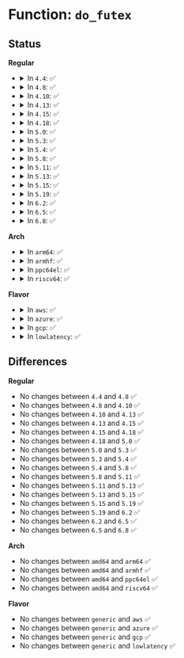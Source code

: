 # Function: <code>do_futex</code>

## Status
<b>Regular</b>
<ul>
<li>
<details>
<summary>In <code>4.4</code>: ✅</summary>

```c
long int do_futex(u32 *uaddr, int op, u32 val, ktime_t *timeout, u32 *uaddr2, u32 val2, u32 val3);
```

**Collision:** Unique Global

**Inline:** No

**Transformation:** False

**Instances:**

```
In kernel/futex.c (ffffffff81102af0)
Location: kernel/futex.c:3043
Inline: False
Direct callers:
  - kernel/futex.c:SyS_futex
  - kernel/futex_compat.c:compat_SyS_futex
```
**Symbols:**

```
ffffffff81102af0-ffffffff81102fe3: do_futex (STB_GLOBAL)
```
</details>
</li>
<li>
<details>
<summary>In <code>4.8</code>: ✅</summary>

```c
long int do_futex(u32 *uaddr, int op, u32 val, ktime_t *timeout, u32 *uaddr2, u32 val2, u32 val3);
```

**Collision:** Unique Global

**Inline:** No

**Transformation:** False

**Instances:**

```
In kernel/futex.c (ffffffff81109fa0)
Location: kernel/futex.c:3176
Inline: False
Direct callers:
  - kernel/futex.c:SyS_futex
  - kernel/futex_compat.c:compat_SyS_futex
```
**Symbols:**

```
ffffffff81109fa0-ffffffff8110a4c4: do_futex (STB_GLOBAL)
```
</details>
</li>
<li>
<details>
<summary>In <code>4.10</code>: ✅</summary>

```c
long int do_futex(u32 *uaddr, int op, u32 val, ktime_t *timeout, u32 *uaddr2, u32 val2, u32 val3);
```

**Collision:** Unique Global

**Inline:** No

**Transformation:** False

**Instances:**

```
In kernel/futex.c (ffffffff81111790)
Location: kernel/futex.c:3189
Inline: False
Direct callers:
  - kernel/futex.c:SyS_futex
  - kernel/futex_compat.c:compat_SyS_futex
```
**Symbols:**

```
ffffffff81111790-ffffffff81111cb4: do_futex (STB_GLOBAL)
```
</details>
</li>
<li>
<details>
<summary>In <code>4.13</code>: ✅</summary>

```c
long int do_futex(u32 *uaddr, int op, u32 val, ktime_t *timeout, u32 *uaddr2, u32 val2, u32 val3);
```

**Collision:** Unique Global

**Inline:** No

**Transformation:** False

**Instances:**

```
In kernel/futex.c (ffffffff81112de0)
Location: kernel/futex.c:3364
Inline: False
Direct callers:
  - kernel/futex.c:SyS_futex
  - kernel/futex_compat.c:compat_SyS_futex
```
**Symbols:**

```
ffffffff81112de0-ffffffff811132e6: do_futex (STB_GLOBAL)
```
</details>
</li>
<li>
<details>
<summary>In <code>4.15</code>: ✅</summary>

```c
long int do_futex(u32 *uaddr, int op, u32 val, ktime_t *timeout, u32 *uaddr2, u32 val2, u32 val3);
```

**Collision:** Unique Global

**Inline:** No

**Transformation:** False

**Instances:**

```
In kernel/futex.c (ffffffff8111e380)
Location: kernel/futex.c:3515
Inline: False
Direct callers:
  - kernel/futex.c:SyS_futex
  - kernel/futex_compat.c:compat_SyS_futex
```
**Symbols:**

```
ffffffff8111e380-ffffffff8111e880: do_futex (STB_GLOBAL)
```
</details>
</li>
<li>
<details>
<summary>In <code>4.18</code>: ✅</summary>

```c
long int do_futex(u32 *uaddr, int op, u32 val, ktime_t *timeout, u32 *uaddr2, u32 val2, u32 val3);
```

**Collision:** Unique Global

**Inline:** No

**Transformation:** False

**Instances:**

```
In kernel/futex.c (ffffffff8112aca0)
Location: kernel/futex.c:3497
Inline: False
Direct callers:
  - kernel/fork.c:mm_release
  - kernel/futex.c:__ia32_sys_futex
  - kernel/futex.c:__x64_sys_futex
  - kernel/futex_compat.c:__x32_compat_sys_futex
  - kernel/futex_compat.c:__ia32_compat_sys_futex
```
**Symbols:**

```
ffffffff8112aca0-ffffffff8112b7a4: do_futex (STB_GLOBAL)
```
</details>
</li>
<li>
<details>
<summary>In <code>5.0</code>: ✅</summary>

```c
long int do_futex(u32 *uaddr, int op, u32 val, ktime_t *timeout, u32 *uaddr2, u32 val2, u32 val3);
```

**Collision:** Unique Global

**Inline:** No

**Transformation:** False

**Instances:**

```
In kernel/futex.c (ffffffff81136d10)
Location: kernel/futex.c:3577
Inline: False
Direct callers:
  - kernel/fork.c:mm_release
  - kernel/futex.c:__x32_compat_sys_futex
  - kernel/futex.c:__ia32_compat_sys_futex
  - kernel/futex.c:__ia32_sys_futex
  - kernel/futex.c:__x64_sys_futex
```
**Symbols:**

```
ffffffff81136d10-ffffffff81137262: do_futex (STB_GLOBAL)
```
</details>
</li>
<li>
<details>
<summary>In <code>5.3</code>: ✅</summary>

```c
long int do_futex(u32 *uaddr, int op, u32 val, ktime_t *timeout, u32 *uaddr2, u32 val2, u32 val3);
```

**Collision:** Unique Global

**Inline:** No

**Transformation:** False

**Instances:**

```
In kernel/futex.c (ffffffff81142010)
Location: kernel/futex.c:3615
Inline: False
Direct callers:
  - kernel/fork.c:mm_release
  - kernel/futex.c:__ia32_sys_futex_time32
  - kernel/futex.c:__x64_sys_futex_time32
  - kernel/futex.c:__ia32_sys_futex
  - kernel/futex.c:__x64_sys_futex
```
**Symbols:**

```
ffffffff81142010-ffffffff811421e9: do_futex (STB_GLOBAL)
```
</details>
</li>
<li>
<details>
<summary>In <code>5.4</code>: ✅</summary>

```c
long int do_futex(u32 *uaddr, int op, u32 val, ktime_t *timeout, u32 *uaddr2, u32 val2, u32 val3);
```

**Collision:** Unique Global

**Inline:** No

**Transformation:** False

**Instances:**

```
In kernel/futex.c (ffffffff8114de90)
Location: kernel/futex.c:3867
Inline: False
Direct callers:
  - kernel/fork.c:mm_release
  - kernel/futex.c:__ia32_sys_futex_time32
  - kernel/futex.c:__x64_sys_futex_time32
  - kernel/futex.c:__ia32_sys_futex
  - kernel/futex.c:__x64_sys_futex
```
**Symbols:**

```
ffffffff8114de90-ffffffff8114e069: do_futex (STB_GLOBAL)
```
</details>
</li>
<li>
<details>
<summary>In <code>5.8</code>: ✅</summary>

```c
long int do_futex(u32 *uaddr, int op, u32 val, ktime_t *timeout, u32 *uaddr2, u32 val2, u32 val3);
```

**Collision:** Unique Global

**Inline:** No

**Transformation:** False

**Instances:**

```
In kernel/futex.c (ffffffff8115e730)
Location: kernel/futex.c:3780
Inline: False
Direct callers:
  - kernel/fork.c:mm_release
  - kernel/futex.c:__ia32_sys_futex_time32
  - kernel/futex.c:__x64_sys_futex_time32
  - kernel/futex.c:__ia32_sys_futex
  - kernel/futex.c:__x64_sys_futex
```
**Symbols:**

```
ffffffff8115e730-ffffffff8115e909: do_futex (STB_GLOBAL)
```
</details>
</li>
<li>
<details>
<summary>In <code>5.11</code>: ✅</summary>

```c
long int do_futex(u32 *uaddr, int op, u32 val, ktime_t *timeout, u32 *uaddr2, u32 val2, u32 val3);
```

**Collision:** Unique Global

**Inline:** No

**Transformation:** False

**Instances:**

```
In kernel/futex.c (ffffffff8115a5a0)
Location: kernel/futex.c:3704
Inline: False
Direct callers:
  - kernel/fork.c:mm_release
  - kernel/futex.c:__ia32_sys_futex_time32
  - kernel/futex.c:__x64_sys_futex_time32
  - kernel/futex.c:__ia32_sys_futex
  - kernel/futex.c:__x64_sys_futex
```
**Symbols:**

```
ffffffff8115a5a0-ffffffff8115a779: do_futex (STB_GLOBAL)
```
</details>
</li>
<li>
<details>
<summary>In <code>5.13</code>: ✅</summary>

```c
long int do_futex(u32 *uaddr, int op, u32 val, ktime_t *timeout, u32 *uaddr2, u32 val2, u32 val3);
```

**Collision:** Unique Global

**Inline:** No

**Transformation:** False

**Instances:**

```
In kernel/futex.c (ffffffff8115b920)
Location: kernel/futex.c:3701
Inline: False
Direct callers:
  - kernel/fork.c:mm_release
  - kernel/futex.c:__ia32_sys_futex_time32
  - kernel/futex.c:__x64_sys_futex_time32
  - kernel/futex.c:__ia32_sys_futex
  - kernel/futex.c:__x64_sys_futex
```
**Symbols:**

```
ffffffff8115b920-ffffffff8115baea: do_futex (STB_GLOBAL)
```
</details>
</li>
<li>
<details>
<summary>In <code>5.15</code>: ✅</summary>

```c
long int do_futex(u32 *uaddr, int op, u32 val, ktime_t *timeout, u32 *uaddr2, u32 val2, u32 val3);
```

**Collision:** Unique Global

**Inline:** No

**Transformation:** False

**Instances:**

```
In kernel/futex.c (ffffffff81180970)
Location: kernel/futex.c:3932
Inline: False
Direct callers:
  - kernel/fork.c:mm_release
  - kernel/futex.c:__ia32_sys_futex_time32
  - kernel/futex.c:__x64_sys_futex_time32
  - kernel/futex.c:__ia32_sys_futex
  - kernel/futex.c:__x64_sys_futex
```
**Symbols:**

```
ffffffff81180970-ffffffff81180b3d: do_futex (STB_GLOBAL)
```
</details>
</li>
<li>
<details>
<summary>In <code>5.19</code>: ✅</summary>

```c
long int do_futex(u32 *uaddr, int op, u32 val, ktime_t *timeout, u32 *uaddr2, u32 val2, u32 val3);
```

**Collision:** Unique Global

**Inline:** No

**Transformation:** False

**Instances:**

```
In kernel/futex/syscalls.c (ffffffff811b3ca0)
Location: kernel/futex/syscalls.c:85
Inline: False
Direct callers:
  - kernel/fork.c:mm_release
  - kernel/futex/syscalls.c:__ia32_sys_futex_time32
  - kernel/futex/syscalls.c:__x64_sys_futex_time32
  - kernel/futex/syscalls.c:__ia32_sys_futex
  - kernel/futex/syscalls.c:__x64_sys_futex
```
**Symbols:**

```
ffffffff811b3ca0-ffffffff811b3e9a: do_futex (STB_GLOBAL)
```
</details>
</li>
<li>
<details>
<summary>In <code>6.2</code>: ✅</summary>

```c
long int do_futex(u32 *uaddr, int op, u32 val, ktime_t *timeout, u32 *uaddr2, u32 val2, u32 val3);
```

**Collision:** Unique Global

**Inline:** No

**Transformation:** False

**Instances:**

```
In kernel/futex/syscalls.c (ffffffff811f4ce0)
Location: kernel/futex/syscalls.c:85
Inline: False
Direct callers:
  - kernel/fork.c:mm_release
  - kernel/futex/syscalls.c:__ia32_sys_futex_time32
  - kernel/futex/syscalls.c:__x64_sys_futex_time32
  - kernel/futex/syscalls.c:__ia32_sys_futex
  - kernel/futex/syscalls.c:__x64_sys_futex
```
**Symbols:**

```
ffffffff811f4ce0-ffffffff811f4eda: do_futex (STB_GLOBAL)
```
</details>
</li>
<li>
<details>
<summary>In <code>6.5</code>: ✅</summary>

```c
long int do_futex(u32 *uaddr, int op, u32 val, ktime_t *timeout, u32 *uaddr2, u32 val2, u32 val3);
```

**Collision:** Unique Global

**Inline:** No

**Transformation:** False

**Instances:**

```
In kernel/futex/syscalls.c (ffffffff81209470)
Location: kernel/futex/syscalls.c:85
Inline: False
Direct callers:
  - kernel/fork.c:mm_release
  - kernel/futex/syscalls.c:__ia32_sys_futex_time32
  - kernel/futex/syscalls.c:__x64_sys_futex_time32
  - kernel/futex/syscalls.c:__ia32_sys_futex
  - kernel/futex/syscalls.c:__x64_sys_futex
```
**Symbols:**

```
ffffffff81209470-ffffffff812096d6: do_futex (STB_GLOBAL)
```
</details>
</li>
<li>
<details>
<summary>In <code>6.8</code>: ✅</summary>

```c
long int do_futex(u32 *uaddr, int op, u32 val, ktime_t *timeout, u32 *uaddr2, u32 val2, u32 val3);
```

**Collision:** Unique Global

**Inline:** No

**Transformation:** False

**Instances:**

```
In kernel/futex/syscalls.c (ffffffff81220400)
Location: kernel/futex/syscalls.c:84
Inline: False
Direct callers:
  - kernel/fork.c:mm_release
  - kernel/futex/syscalls.c:__ia32_sys_futex_time32
  - kernel/futex/syscalls.c:__x64_sys_futex_time32
  - kernel/futex/syscalls.c:__ia32_sys_futex
  - kernel/futex/syscalls.c:__x64_sys_futex
```
**Symbols:**

```
ffffffff81220400-ffffffff8122065c: do_futex (STB_GLOBAL)
```
</details>
</li>
</ul>
<b>Arch</b>
<ul>
<li>
<details>
<summary>In <code>arm64</code>: ✅</summary>

```c
long int do_futex(u32 *uaddr, int op, u32 val, ktime_t *timeout, u32 *uaddr2, u32 val2, u32 val3);
```

**Collision:** Unique Global

**Inline:** No

**Transformation:** False

**Instances:**

```
In kernel/futex.c (ffff8000101bc010)
Location: kernel/futex.c:3867
Inline: False
Direct callers:
  - kernel/fork.c:mm_release
  - kernel/futex.c:__arm64_sys_futex_time32
  - kernel/futex.c:__arm64_sys_futex
```
**Symbols:**

```
ffff8000101bc010-ffff8000101bc2a0: do_futex (STB_GLOBAL)
```
</details>
</li>
<li>
<details>
<summary>In <code>armhf</code>: ✅</summary>

```c
long int do_futex(u32 *uaddr, int op, u32 val, ktime_t *timeout, u32 *uaddr2, u32 val2, u32 val3);
```

**Collision:** Unique Global

**Inline:** No

**Transformation:** False

**Instances:**

```
In kernel/futex.c (c0404350)
Location: kernel/futex.c:3867
Inline: False
Direct callers:
  - kernel/fork.c:mm_release
  - kernel/futex.c:__se_sys_futex_time32
  - kernel/futex.c:__se_sys_futex
```
**Symbols:**

```
c0404350-c04048f8: do_futex (STB_GLOBAL)
```
</details>
</li>
<li>
<details>
<summary>In <code>ppc64el</code>: ✅</summary>

```c
long int do_futex(u32 *uaddr, int op, u32 val, ktime_t *timeout, u32 *uaddr2, u32 val2, u32 val3);
```

**Collision:** Unique Global

**Inline:** No

**Transformation:** False

**Instances:**

```
In kernel/futex.c (c000000000222120)
Location: kernel/futex.c:3867
Inline: False
Direct callers:
  - kernel/fork.c:mm_release
  - kernel/futex.c:__se_sys_futex_time32
  - kernel/futex.c:__se_sys_futex
```
**Symbols:**

```
c000000000222120-c0000000002223c8: do_futex (STB_GLOBAL)
```
</details>
</li>
<li>
<details>
<summary>In <code>riscv64</code>: ✅</summary>

```c
long int do_futex(u32 *uaddr, int op, u32 val, ktime_t *timeout, u32 *uaddr2, u32 val2, u32 val3);
```

**Collision:** Unique Global

**Inline:** No

**Transformation:** False

**Instances:**

```
In kernel/futex.c (ffffffe000140140)
Location: kernel/futex.c:3867
Inline: False
Direct callers:
  - kernel/fork.c:mm_release
  - kernel/futex.c:__se_sys_futex
```
**Symbols:**

```
ffffffe000140140-ffffffe000140282: do_futex (STB_GLOBAL)
```
</details>
</li>
</ul>
<b>Flavor</b>
<ul>
<li>
<details>
<summary>In <code>aws</code>: ✅</summary>

```c
long int do_futex(u32 *uaddr, int op, u32 val, ktime_t *timeout, u32 *uaddr2, u32 val2, u32 val3);
```

**Collision:** Unique Global

**Inline:** No

**Transformation:** False

**Instances:**

```
In kernel/futex.c (ffffffff811464b0)
Location: kernel/futex.c:3867
Inline: False
Direct callers:
  - kernel/fork.c:mm_release
  - kernel/futex.c:__ia32_sys_futex_time32
  - kernel/futex.c:__x64_sys_futex_time32
  - kernel/futex.c:__ia32_sys_futex
  - kernel/futex.c:__x64_sys_futex
```
**Symbols:**

```
ffffffff811464b0-ffffffff81146689: do_futex (STB_GLOBAL)
```
</details>
</li>
<li>
<details>
<summary>In <code>azure</code>: ✅</summary>

```c
long int do_futex(u32 *uaddr, int op, u32 val, ktime_t *timeout, u32 *uaddr2, u32 val2, u32 val3);
```

**Collision:** Unique Global

**Inline:** No

**Transformation:** False

**Instances:**

```
In kernel/futex.c (ffffffff811397b0)
Location: kernel/futex.c:3867
Inline: False
Direct callers:
  - kernel/fork.c:mm_release
  - kernel/futex.c:__ia32_sys_futex_time32
  - kernel/futex.c:__x64_sys_futex_time32
  - kernel/futex.c:__ia32_sys_futex
  - kernel/futex.c:__x64_sys_futex
```
**Symbols:**

```
ffffffff811397b0-ffffffff81139989: do_futex (STB_GLOBAL)
```
</details>
</li>
<li>
<details>
<summary>In <code>gcp</code>: ✅</summary>

```c
long int do_futex(u32 *uaddr, int op, u32 val, ktime_t *timeout, u32 *uaddr2, u32 val2, u32 val3);
```

**Collision:** Unique Global

**Inline:** No

**Transformation:** False

**Instances:**

```
In kernel/futex.c (ffffffff81144360)
Location: kernel/futex.c:3867
Inline: False
Direct callers:
  - kernel/fork.c:mm_release
  - kernel/futex.c:__ia32_sys_futex_time32
  - kernel/futex.c:__x64_sys_futex_time32
  - kernel/futex.c:__ia32_sys_futex
  - kernel/futex.c:__x64_sys_futex
```
**Symbols:**

```
ffffffff81144360-ffffffff81144539: do_futex (STB_GLOBAL)
```
</details>
</li>
<li>
<details>
<summary>In <code>lowlatency</code>: ✅</summary>

```c
long int do_futex(u32 *uaddr, int op, u32 val, ktime_t *timeout, u32 *uaddr2, u32 val2, u32 val3);
```

**Collision:** Unique Global

**Inline:** No

**Transformation:** False

**Instances:**

```
In kernel/futex.c (ffffffff81150ee0)
Location: kernel/futex.c:3867
Inline: False
Direct callers:
  - kernel/fork.c:mm_release
  - kernel/futex.c:__ia32_sys_futex_time32
  - kernel/futex.c:__x64_sys_futex_time32
  - kernel/futex.c:__ia32_sys_futex
  - kernel/futex.c:__x64_sys_futex
```
**Symbols:**

```
ffffffff81150ee0-ffffffff811510b9: do_futex (STB_GLOBAL)
```
</details>
</li>
</ul>

## Differences
<b>Regular</b>
<ul>
<li>
No changes between <code>4.4</code> and <code>4.8</code> ✅
</li>
<li>
No changes between <code>4.8</code> and <code>4.10</code> ✅
</li>
<li>
No changes between <code>4.10</code> and <code>4.13</code> ✅
</li>
<li>
No changes between <code>4.13</code> and <code>4.15</code> ✅
</li>
<li>
No changes between <code>4.15</code> and <code>4.18</code> ✅
</li>
<li>
No changes between <code>4.18</code> and <code>5.0</code> ✅
</li>
<li>
No changes between <code>5.0</code> and <code>5.3</code> ✅
</li>
<li>
No changes between <code>5.3</code> and <code>5.4</code> ✅
</li>
<li>
No changes between <code>5.4</code> and <code>5.8</code> ✅
</li>
<li>
No changes between <code>5.8</code> and <code>5.11</code> ✅
</li>
<li>
No changes between <code>5.11</code> and <code>5.13</code> ✅
</li>
<li>
No changes between <code>5.13</code> and <code>5.15</code> ✅
</li>
<li>
No changes between <code>5.15</code> and <code>5.19</code> ✅
</li>
<li>
No changes between <code>5.19</code> and <code>6.2</code> ✅
</li>
<li>
No changes between <code>6.2</code> and <code>6.5</code> ✅
</li>
<li>
No changes between <code>6.5</code> and <code>6.8</code> ✅
</li>
</ul>
<b>Arch</b>
<ul>
<li>
No changes between <code>amd64</code> and <code>arm64</code> ✅
</li>
<li>
No changes between <code>amd64</code> and <code>armhf</code> ✅
</li>
<li>
No changes between <code>amd64</code> and <code>ppc64el</code> ✅
</li>
<li>
No changes between <code>amd64</code> and <code>riscv64</code> ✅
</li>
</ul>
<b>Flavor</b>
<ul>
<li>
No changes between <code>generic</code> and <code>aws</code> ✅
</li>
<li>
No changes between <code>generic</code> and <code>azure</code> ✅
</li>
<li>
No changes between <code>generic</code> and <code>gcp</code> ✅
</li>
<li>
No changes between <code>generic</code> and <code>lowlatency</code> ✅
</li>
</ul>
